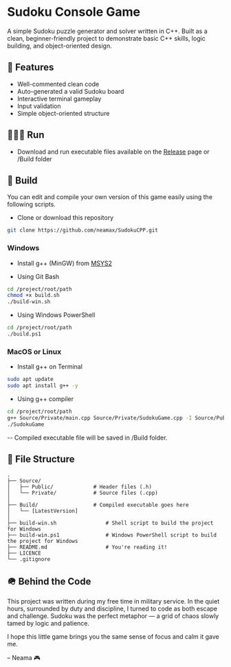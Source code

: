 # Sudoku Console Game
A simple Sudoku puzzle generator and solver written in C++. Built as a clean, beginner-friendly project to demonstrate basic C++ skills, logic building, and object-oriented design.


## 🎯 Features
- Well-commented clean code
- Auto-generated a valid Sudoku board
- Interactive terminal gameplay
- Input validation
- Simple object-oriented structure


## 🧑🏽‍💻 Run
- Download and run executable files available on the [Release](https://github.com/neamax/SudokuCPP/releases) page or /Build folder


## 🔧 Build
You can edit and compile your own version of this game easily using the following scripts.

- Clone or download this repository
```bash
git clone https://github.com/neamax/SudokuCPP.git
```

### Windows
- Install g++ (MinGW) from [MSYS2](https://www.msys2.org/)

- Using Git Bash
```bash
cd /project/root/path
chmod +x build.sh
./build-win.sh
```

- Using Windows PowerShell
```bash
cd /project/root/path
./build.ps1
```


### MacOS or Linux
- Install g++ on Terminal
```bash
sudo apt update
sudo apt install g++ -y
```

- Using g++ compiler
```bash
cd /project/root/path
g++ Source/Private/main.cpp Source/Private/SudokuGame.cpp -I Source/Public -o Build/SudokuGame
./SudokuGame
```

-- Compiled executable file will be saved in /Build folder.


## 📁 File Structure
```
.
├── Source/
│   ├── Public/             # Header files (.h)
│   └── Private/            # Source files (.cpp)
│
├── Build/                  # Compiled executable goes here
│   └── [LatestVersion]
│
├── build-win.sh                # Shell script to build the project for Windows
├── build-win.ps1               # Windows PowerShell script to build the project for Windows
├── README.md                   # You're reading it!
├── LICENCE
└── .gitignore
```


## 🪖 Behind the Code
This project was written during my free time in military service. In the quiet hours, surrounded by duty and discipline, I turned to code as both escape and challenge. Sudoku was the perfect metaphor — a grid of chaos slowly tamed by logic and patience.

I hope this little game brings you the same sense of focus and calm it gave me.

– Neama 🎮
